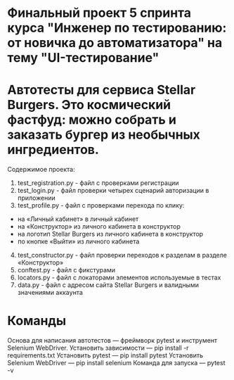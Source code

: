 # Финальный проект 5 спринта курса "Инженер по тестированию: от новичка до автоматизатора" на тему "UI-тестирование"

# Автотесты для сервиса Stellar Burgers. Это космический фастфуд: можно собрать и заказать бургер из необычных ингредиентов.

Содержимое проекта:

1. test_registration.py - файл с проверками регистрации
2. test_login.py - файл проверки четырех сценарий авторизации в приложении
3. test_profile.py - файл с проверками перехода по клику: 
- на «Личный кабинет» в личный кабинет
- на «Конструктор» из личного кабинета в конструктор
- на логотип Stellar Burgers из личного кабинета в конструктор
- по кнопке «Выйти» из личного кабинета
4. test_constructor.py - файл проверки переходов к разделам в разделе «Конструктор»
5. conftest.py - файл с фикстурами
6. locators.py - файл с локаторами элементов используемые в тестах
7. data.py - файл с адресом сайта Stellar Burgers и валидными значениями аккаунта

# Команды
Основа для написания автотестов — фреймворк pytest и инструмент Selenium WebDriver.
Установить зависимости — pip install -r requirements.txt
Установить pytest — pip install pytest
Установить Selenium WebDriver — pip install selenium
Команда для запуска — pytest -v
